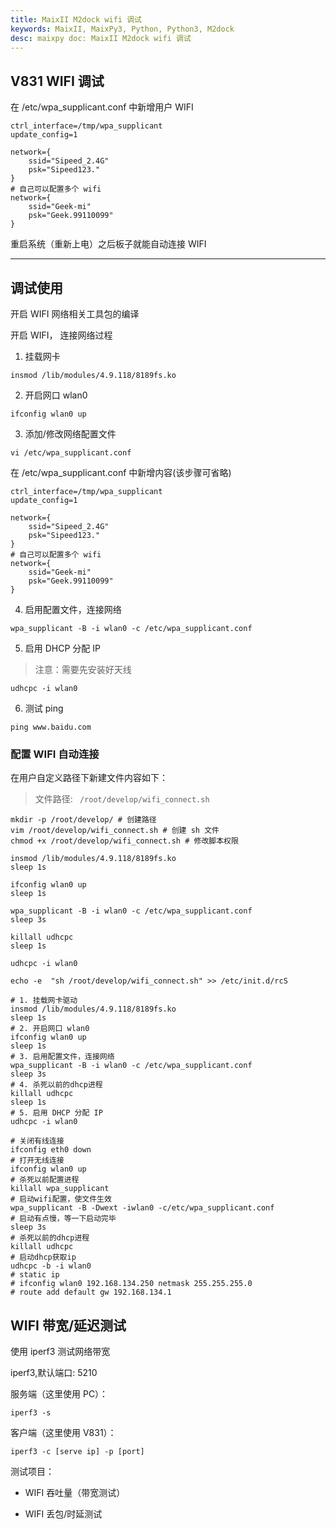 ```yaml
---
title: MaixII M2dock wifi 调试
keywords: MaixII, MaixPy3, Python, Python3, M2dock
desc: maixpy doc: MaixII M2dock wifi 调试
---
```



## V831 WIFI 调试

在 /etc/wpa_supplicant.conf 中新增用户 WIFI 

```text
ctrl_interface=/tmp/wpa_supplicant
update_config=1

network={
    ssid="Sipeed_2.4G"
    psk="Sipeed123."
}
# 自己可以配置多个 wifi
network={
    ssid="Geek-mi"
    psk="Geek.99110099"
}
```

重启系统（重新上电）之后板子就能自动连接 WIFI

***

## 调试使用

开启 WIFI 网络相关工具包的编译

开启 WIFI， 连接网络过程

1. 挂载网卡

```text
insmod /lib/modules/4.9.118/8189fs.ko
```

2. 开启网口 wlan0

```text
ifconfig wlan0 up
```

3. 添加/修改网络配置文件

```text
vi /etc/wpa_supplicant.conf
```



在 /etc/wpa_supplicant.conf 中新增内容(该步骤可省略)

```text
ctrl_interface=/tmp/wpa_supplicant
update_config=1

network={
    ssid="Sipeed_2.4G"
    psk="Sipeed123."
}
# 自己可以配置多个 wifi
network={
    ssid="Geek-mi"
    psk="Geek.99110099"
}
```



4. 启用配置文件，连接网络

```text
wpa_supplicant -B -i wlan0 -c /etc/wpa_supplicant.conf
```



5. 启用 DHCP 分配 IP

> 注意：需要先安装好天线

```text
udhcpc -i wlan0
```

6. 测试 ping

```text
ping www.baidu.com
```

### 配置 WIFI 自动连接



在用户自定义路径下新建文件内容如下：

> 文件路径: ` /root/develop/wifi_connect.sh`

```text
mkdir -p /root/develop/ # 创建路径
vim /root/develop/wifi_connect.sh # 创建 sh 文件
chmod +x /root/develop/wifi_connect.sh # 修改脚本权限

```



```text
insmod /lib/modules/4.9.118/8189fs.ko
sleep 1s

ifconfig wlan0 up
sleep 1s

wpa_supplicant -B -i wlan0 -c /etc/wpa_supplicant.conf
sleep 3s

killall udhcpc
sleep 1s

udhcpc -i wlan0
```



```text
echo -e  "sh /root/develop/wifi_connect.sh" >> /etc/init.d/rcS
```

```text
# 1. 挂载网卡驱动
insmod /lib/modules/4.9.118/8189fs.ko
sleep 1s
# 2. 开启网口 wlan0
ifconfig wlan0 up
sleep 1s
# 3. 启用配置文件，连接网络
wpa_supplicant -B -i wlan0 -c /etc/wpa_supplicant.conf
sleep 3s
# 4. 杀死以前的dhcp进程
killall udhcpc
sleep 1s
# 5. 启用 DHCP 分配 IP
udhcpc -i wlan0
```



```text
# 关闭有线连接
ifconfig eth0 down
# 打开无线连接
ifconfig wlan0 up
# 杀死以前配置进程
killall wpa_supplicant
# 启动wifi配置，使文件生效
wpa_supplicant -B -Dwext -iwlan0 -c/etc/wpa_supplicant.conf
# 启动有点慢，等一下启动完毕
sleep 3s
# 杀死以前的dhcp进程
killall udhcpc
# 启动dhcp获取ip
udhcpc -b -i wlan0
# static ip
# ifconfig wlan0 192.168.134.250 netmask 255.255.255.0
# route add default gw 192.168.134.1

```



## WIFI 带宽/延迟测试

使用 iperf3 测试网络带宽

iperf3,默认端口: 5210



服务端（这里使用 PC）：

```text
iperf3 -s
```

客户端（这里使用 V831）：

```text
iperf3 -c [serve ip] -p [port]
```

测试项目：

- WIFI 吞吐量（带宽测试）

- WIFI 丢包/时延测试
